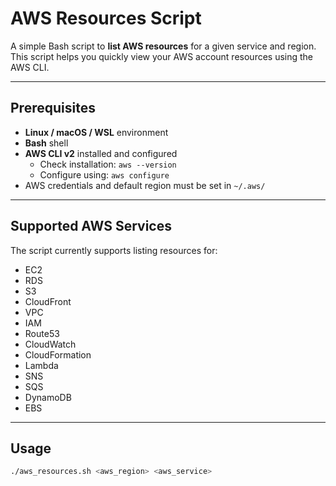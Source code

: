 # AWS Resources Script

A simple Bash script to **list AWS resources** for a given service and region. This script helps you quickly view your AWS account resources using the AWS CLI.

---

## Prerequisites

- **Linux / macOS / WSL** environment  
- **Bash** shell  
- **AWS CLI v2** installed and configured  
  - Check installation: `aws --version`  
  - Configure using: `aws configure`  
- AWS credentials and default region must be set in `~/.aws/`

---

## Supported AWS Services

The script currently supports listing resources for:

- EC2
- RDS
- S3
- CloudFront
- VPC
- IAM
- Route53
- CloudWatch
- CloudFormation
- Lambda
- SNS
- SQS
- DynamoDB
- EBS

---

## Usage

```bash
./aws_resources.sh <aws_region> <aws_service>
